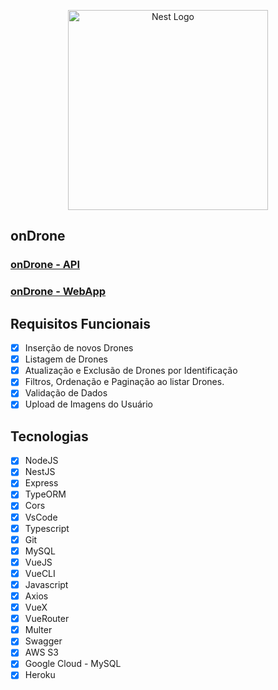 <p align="center">
    <a href="http://nestjs.com/" target="blank">
        <img src="https://user-images.githubusercontent.com/10083265/91772328-0f84e200-ebbb-11ea-81ce-2c4685405d82.png" width="320" alt="Nest Logo" />
    </a>
</p>

## onDrone

### [onDrone - API](https://ondrone-api.herokuapp.com/api/ 'OnDrone API')

### [onDrone - WebApp](https://ondrone.herokuapp.com/ 'OnDrone APP')

</p>

## Requisitos Funcionais

- [x] Inserção de novos Drones
- [x] Listagem de Drones
- [x] Atualização e Exclusão de Drones por Identificação
- [x] Filtros, Ordenação e Paginação ao listar Drones.
- [x] Validação de Dados
- [x] Upload de Imagens do Usuário

## Tecnologias

- [x] NodeJS
- [x] NestJS
- [x] Express
- [x] TypeORM
- [x] Cors
- [x] VsCode
- [x] Typescript
- [x] Git
- [x] MySQL
- [x] VueJS
- [x] VueCLI
- [x] Javascript
- [x] Axios
- [x] VueX
- [x] VueRouter
- [x] Multer
- [x] Swagger
- [x] AWS S3
- [x] Google Cloud - MySQL
- [x] Heroku
